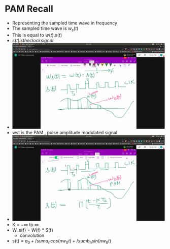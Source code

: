 # PAM Recall
- Representing the sampled time wave in frequency
- The sampled time wave is $w_s(t)$
- This is equal to $w(t).s(t)$
- $s(t) is the clock signal$
- ![wst](wst.jpg)
- wst is the PAM , pulse amplitude modulated signal
- ![st](st.jpg)
- K = $-\infty$ to $\infty$
- W_s(f) = W(f) * S(f)
   - convolution
- s(t) = $a_0 + /sum a_n cos(nw_0t) + /sum b_n sin(nw_0t)$
